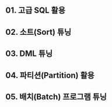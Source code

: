## 01. 고급 SQL 활용

> 

## 02. 소트(Sort) 튜닝

> 

## 03. DML 튜닝

> 

## 04. 파티션(Partition) 활용

> 

## 05. 배치(Batch) 프로그램 튜닝

> 
